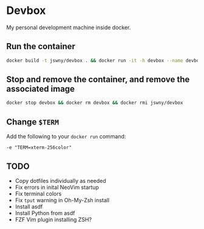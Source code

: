 # Devbox
My personal development machine inside docker.

## Run the container
```bash
docker build -t jswny/devbox . && docker run -it -h devbox --name devbox jswny/devbox
```

## Stop and remove the container, and remove the associated image
```bash
docker stop devbox && docker rm devbox && docker rmi jswny/devbox
```

## Change `$TERM`
Add the following to your `docker run` command:
```
-e "TERM=xterm-256color"
```

## TODO
- Copy dotfiles individually as needed
- Fix errors in inital NeoVim startup
- Fix terminal colors
- Fix `tput` warning in Oh-My-Zsh install
- Install asdf
- Install Python from asdf
- FZF Vim plugin installing ZSH?